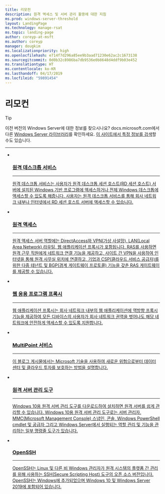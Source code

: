```yaml
---
title: 리모컨
description: 원격 액세스 및 서버 관리 활용에 대한 지침
ms.prod: windows-server-threshold
layout: LandingPage
ms.technology: manage-rsat
ms.topic: landing-page
author: coreyp-at-msft
ms.author: coreyp
manager: dougkim
ms.localizationpriority: high
ms.openlocfilehash: e714f7d296a85ee9b3aad71230e62ac2c1673138
ms.sourcegitcommit: 0d0b32c8986ba7db9536e0b8648d4ddf9b03e452
ms.translationtype: HT
ms.contentlocale: ko-KR
ms.lasthandoff: 04/17/2019
ms.locfileid: "59891454"
---
```

# <a name="remote"></a>리모컨

>[!TIP]
> 이전 버전의 Windows Server에 대한 정보를 찾으시나요? docs.microsoft.com에서 다른 [Windows Server 라이브러리](/previous-versions/windows/)를 확인하세요. [이 사이트에서 특정 정보를 검색](https://docs.microsoft.com/search/index?search=Windows+Server&dataSource=previousVersions)할 수도 있습니다.


<hr />


<ul class="cardsI panelContent">
<li>
 <a href="remote-desktop-services/welcome-to-rds.md">
                            <div class="cardSize">
                                <div class="cardPadding">
                                    <div class="card">
                                        <div class="cardImageOuter">
                                            <div class="cardImage">
                                                <img src="../media/i-remote.svg" alt="" />
                                            </div>
                                        </div>
                                        <div class="cardText">
                                            <h3>원격 데스크톱 서비스</h3><hr />
                                            <p>원격 데스크톱 서비스는 사용자가 원격 데스크톱 세션 호스트(RD 세션 호스트) 서버에 설치된 Windows 기반 프로그램에 액세스하거나 전체 Windows 데스크톱에 액세스할 수 있도록 해줍니다. 사용자는 원격 데스크톱 서비스를 통해 회사 네트워크 내부나 인터넷에서 RD 세션 호스트 서버에 액세스할 수 있습니다.</p>
                                        </div>
                                    </div>
                                </div>
                            </div>
                          </a>
                        </li>
<li>
 <a href="remote-access/Remote-Access.md">
                            <div class="cardSize">
                                <div class="cardPadding">
                                    <div class="card">
                                        <div class="cardImageOuter">
                                            <div class="cardImage">
                                                <img src="../media/i-remote.svg" alt="" />
                                            </div>
                                        </div>
                                        <div class="cardText">
                                            <h3>원격 액세스</h3><hr />
                                            <p>원격 액세스 서버 역할에는 DirectAccess와 VPN(가상 사설망), LAN(Local Area Network) 라우팅, 웹 애플리케이션 프록시가 포함됩니다. RAS를 사용하면 원격 근무 직원에게 네트워크 연결 기능을 제공하고, 사이트 간 VPN을 사용하여 인터넷을 통해 원격 사무실 위치에 연결하고, 기업과 CSP(클라우드 서비스 공급자)를 위한 다중 테넌트 및 BGP(경계 게이트웨이 프로토콜) 기능을 갖춘 RAS 게이트웨이를 제공할 수 있습니다.</p>
                                        </div>
                                    </div>
                                </div>
                            </div>
                          </a>
                        </li><li>
 <a href="remote-access/web-application-proxy/web-application-proxy-windows-server.md">
                            <div class="cardSize">
                                <div class="cardPadding">
                                    <div class="card">
                                        <div class="cardImageOuter">
                                            <div class="cardImage">
                                                <img src="../media/i-remote.svg" alt="" />
                                            </div>
                                        </div>
                                        <div class="cardText">
                                            <h3>웹 응용 프로그램 프록시</h3><hr />
                                            <p>웹 애플리케이션 프록시는 회사 네트워크 내부의 웹 애플리케이션에 역방향 프록시 기능을 제공하여 모든 디바이스의 사용자가 회사 네트워크 권역을 벗어나도 해당 네트워크에 안전하게 액세스할 수 있도록 지원합니다.</p>
                                        </div>
                                    </div>
                                </div>
                            </div>
                          </a>
                        </li><li>
 <a href="multipoint-services/multipoint-services.md">
                            <div class="cardSize">
                                <div class="cardPadding">
                                    <div class="card">
                                        <div class="cardImageOuter">
                                            <div class="cardImage">
                                                <img src="../media/i-remote.svg" alt="" />
                                            </div>
                                        </div>
                                        <div class="cardText">
                                            <h3>MultiPoint 서비스</h3><hr />
                                            <p>이 블로그 게시물에서는 Microsoft 기술을 사용하여 새로운 위협으로부터 데이터 센터 및 클라우드 투자를 보호하는 방법을 설명합니다.  </p>
                                        </div>
                                    </div>
                                </div>
                            </div>
                          </a>
                        </li><li>
 <a href="https://technet.microsoft.com/library/mt126174.aspx">
                            <div class="cardSize">
                                <div class="cardPadding">
                                    <div class="card">
                                        <div class="cardImageOuter">
                                            <div class="cardImage">
                                                <img src="../media/i-remote.svg" alt="" />
                                            </div>
                                        </div>
                                        <div class="cardText">
                                            <h3>원격 서버 관리 도구</h3><hr />
                                            <p>Windows 10용 원격 서버 관리 도구를 다운로드하여 설치하면 원격 서버를 쉽게 관리할 수 있습니다. Windows 10용 원격 서버 관리 도구로는 서버 관리자, MMC(Microsoft Management Console) 스냅인, 콘솔, Windows PowerShell cmdlet 및 공급자 그리고 Windows Server에서 실행되는 역할 관리 및 기능을 관리하는 일부 명령줄 도구가 있습니다. </p>
                                        </div>
                                    </div>
                                </div>
                            </div>
                          </a>
                        </li><li>
 <a href="../administration/OpenSSH/OpenSSH_Overview.md">
                            <div class="cardSize">
                                <div class="cardPadding">
                                    <div class="card">
                                        <div class="cardImageOuter">
                                            <div class="cardImage">
                                                <img src="../media/i-remote.svg" alt="" />
                                            </div>
                                        </div>
                                        <div class="cardText">
                                            <h3>OpenSSH</h3><hr />
                                            <p>OpenSSH는 Linux 및 다른 비 Windows 관리자가 원격 시스템의 플랫폼 간 관리를 위해 사용하는 SSH(Secure Scripting Host) 도구의 오픈 소스 버전입니다. OpenSSH는 Windows에 추가되었으며 Windows 10 및 Windows Server 2019에 포함되어 있습니다.  </p>
                                        </div>
                                    </div>
                                </div>
                            </div>
                          </a>
                        </li>
</ul>
 
